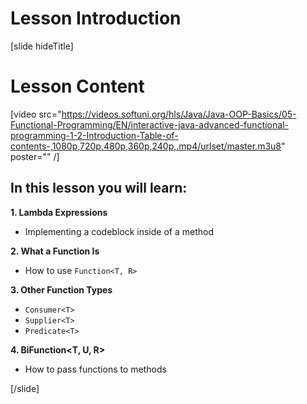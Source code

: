 # Lesson Introduction

[slide hideTitle]
# Lesson Content

[video src="https://videos.softuni.org/hls/Java/Java-OOP-Basics/05-Functional-Programming/EN/interactive-java-advanced-functional-programming-1-2-Introduction-Table-of-contents-,1080p,720p,480p,360p,240p,.mp4/urlset/master.m3u8" poster="" /]

## In this lesson you will learn:

**1. Lambda Expressions**
- Implementing a codeblock inside of a method

**2. What a Function Is**
- How to use `Function<T, R>`

**3. Other Function Types**
- `Consumer<T>`
- `Supplier<T>`
- `Predicate<T>`

**4. BiFunction<T, U, R>**
- How to pass functions to methods

[/slide]
